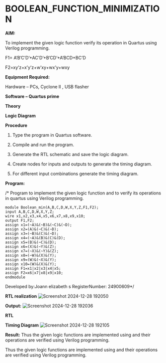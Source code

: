 # BOOLEAN_FUNCTION_MINIMIZATION

**AIM:**

To implement the given logic function verify its operation in Quartus using Verilog programming.

F1= A’B’C’D’+AC’D’+B’CD’+A’BCD+BC’D 

F2=xy’z+x’y’z+w’xy+wx’y+wxy

**Equipment Required:**

Hardware – PCs, Cyclone II , USB flasher

**Software – Quartus prime**

**Theory**

**Logic Diagram**

**Procedure**

1.	Type the program in Quartus software.

2.	Compile and run the program.

3.	Generate the RTL schematic and save the logic diagram.

4.	Create nodes for inputs and outputs to generate the timing diagram.

5.	For different input combinations generate the timing diagram.


**Program:**

/* Program to implement the given logic function and to verify its operations in quartus using Verilog programming. 
```
module Boolean_min(A,B,C,D,W,X,Y,Z,F1,F2);
input A,B,C,D,W,X,Y,Z;
wire x1,x2,x3,x4,x5,x6,x7,x8,x9,x10;
output F1,F2;
assign x1=(~A)&(~B)&(~C)&(~D);
assign x2=(A)&(~C)&(~D);
assign x3=(~B)&(C)&(~D);
assign x4=(~A)&(B)&(C)&(D);
assign x5=(B)&(~C)&(D);
assign x6=(X)&(~Y)&(Z);
assign x7=(~X)&(~Y)&(Z);
assign x8=(~W)&(X)&(Y);
assign x9=(W)&(~X)&(Y);
assign x10=(W)&(X)&(Y);
assign F1=x1|x2|x3|x4|x5;
assign F2=x6|x7|x8|x9|x10;
endmodule
```

Developed by:Joann elizabeth s RegisterNumber: 24900609*/


**RTL realization**
![Screenshot 2024-12-28 192050](https://github.com/user-attachments/assets/37143d4f-e6f1-4ca6-a4e4-fc13c3ba4cfb)

**Output:**
![Screenshot 2024-12-28 192036](https://github.com/user-attachments/assets/1116bb39-f828-4bc9-849b-b5992bb625ad)


**RTL**

**Timing Diagram**
![Screenshot 2024-12-28 192105](https://github.com/user-attachments/assets/1dcf3336-b2fb-4415-b0de-6f33a39753cb)

**Result:**
Thus the given logic functions are implemented using and their operations are verified using Verilog programming.


Thus the given logic functions are implemented using and their operations are verified using Verilog programming.


